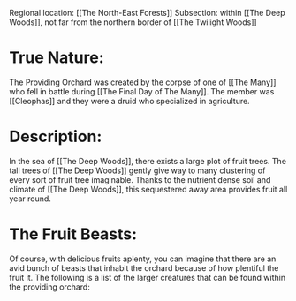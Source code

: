 Regional location: [[The North-East Forests]]
Subsection: within [[The Deep Woods]], not far from the northern border of [[The Twilight Woods]]
# True Nature:
The Providing Orchard was created by the corpse of one of [[The Many]] who fell in battle during [[The Final Day of The Many]]. The member was [[Cleophas]] and they were a druid who specialized in agriculture. 
# Description:
In the sea of [[The Deep Woods]], there exists a large plot of fruit trees. The tall trees of [[The Deep Woods]] gently give way to many clustering of every sort of fruit tree imaginable. Thanks to the nutrient dense soil and climate of [[The Deep Woods]], this sequestered away area provides fruit all year round.
# The Fruit Beasts:
Of course, with delicious fruits aplenty, you can imagine that there are an avid bunch of beasts that inhabit the orchard because of how plentiful the fruit it. The following is a list of the larger creatures that can be found within the providing orchard:
